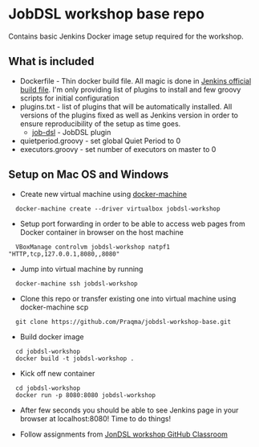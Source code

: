 # JobDSL workshop base repo

Contains basic Jenkins Docker image setup required for the workshop.

## What is included

* Dockerfile - Thin docker build file. All magic is done in [Jenkins official build file](https://github.com/jenkinsci/docker/tree/9395d3fdd74cd43f03b1844fbb0c3e48d713cbc1). I'm only providing list of plugins to install and few groovy scripts for initial configuration 
* plugins.txt - list of plugins that will be automatically installed. All versions of the plugins fixed as well as Jenkins version in order to ensure reproducibility of the setup as time goes.
  * [job-dsl](https://wiki.jenkins-ci.org/display/JENKINS/Job+DSL+Plugin) - JobDSL plugin
* quietperiod.groovy - set global Quiet Period to 0
* executors.groovy - set number of executors on master to 0


## Setup on Mac OS and Windows

* Create new virtual machine using [docker-machine](https://docs.docker.com/installation/mac/)

```shell
  docker-machine create --driver virtualbox jobdsl-workshop
```

* Setup port forwarding in order to be able to access web pages from Docker container in browser on the host machine

```shell
  VBoxManage controlvm jobdsl-workshop natpf1 "HTTP,tcp,127.0.0.1,8080,,8080"
```  

* Jump into virtual machine by running

```shell
  docker-machine ssh jobdsl-workshop
```

* Clone this repo or transfer existing one into virtual machine using docker-machine scp

```shell
  git clone https://github.com/Praqma/jobdsl-workshop-base.git
```

* Build docker image

```shell
  cd jobdsl-workshop
  docker build -t jobdsl-workshop .
```

* Kick off new container
 
```shell
  cd jobdsl-workshop
  docker run -p 8080:8080 jobdsl-workshop
```

* After few seconds you should be able to see Jenkins page in your browser at localhost:8080! Time to do things!

* Follow assignments from [JonDSL workshop GitHub Classroom](https://classroom.github.com/organizations/644249-jobdsl-workshop)
